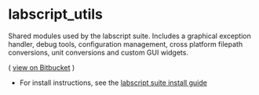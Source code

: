 # labscript_utils

Shared modules used by the labscript suite. Includes a graphical exception handler, debug tools, configuration management, cross platform filepath conversions, unit conversions and custom GUI widgets.

( 
[view on Bitbucket](https://bitbucket.org/labscript_suite/labscript_utils)
)

   * For install instructions, see the [labscript suite install guide](https://bitbucket.org/labscript_suite/install-guide)
   



